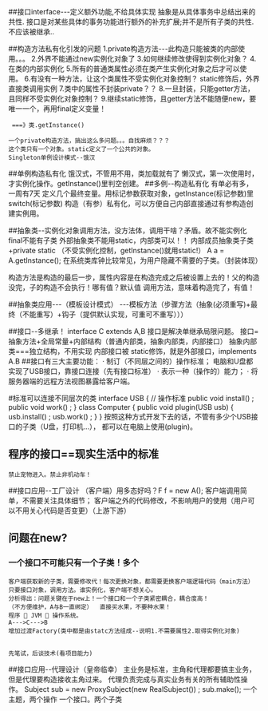 ##接口interface---定义额外功能,不给具体实现
抽象是从具体事务中总结出来的共性.
接口是对某些具体的事务功能进行额外的补充扩展;并不是所有子类的共性.不应该被继承..



##构造方法私有化引发的问题
    1.private构造方法---此构造只能被类的内部使用。。。
    2.外界不能通过new实例化对象了
    3.如何继续修改使得到实例化对象？
    4.在类的内部实例化
    5.所有的普通类属性必须在类产生实例化对象之后才可以使用。
    6.有没有一种方法，让这个类属性不受实例化对象控制？ static修饰后，外界直接类调用实例
    7.类中的属性不封装private？？
    8.一旦封装，只能getter方法，且同样不受实例化对象控制？ 
    9.继续static修饰，且getter方法不能随便new，要唯一一个，再用final定义变量！
     
     ===》类.getInstance()
    
    一个private构造方法，搞出这么多问题。。。自找麻烦？？？
    这个类只有一个对象。static定义了一个公共的对象。
    Singleton单例设计模式--饿汉
##单例构造私有化
    饿汉式，不管用不用，类加载就有了
    懒汉式，第一次使用时，才实例化操作。getInstance()里判空创建。
##多例--构造私有化
    有单必有多，一周有7天
    定义几个最终变量。用标记参数获取对象，getInstance(标记参数)里switch(标记参数)
    构造（有参）私有化，可以方便自己内部直接通过有参构造创建实例用。
 
 
 
##抽象类--实例化对象调用方法，没方法体，调用干啥？矛盾。故不能实例化
    final不能有子类
    外部抽象类不能用static，内部类可以！！
    内部成员抽象类子类+private static
    （不受实例化控制，getInstance()就用static!）
    A a = A.getInstance();
    在系统类库钟比较常见，为用户隐藏不需要的子类。（封装体现）
    
 构造方法是构造的最后一步，属性内容是在构造完成之后被设置上去的！父的构造没完，子的构造不会执行！哪有值？默认值
 调用方法，意味着构造完了，有值！
 
 
##抽象类应用---（模板设计模式）
    ---模板方法（步骤方法（抽象(必须重写)+最终（不能重写）+钩子（提供默认实现，可重可不重写）））

##接口--多继承！  interface C extends A,B
    接口是解决单继承局限问题。
    接口=抽象方法+全局常量+内部结构（普通内部类，抽象内部类，内部接口）
    抽象内部类===独立结构，不用实现
    内部接口被 static修饰，就是外部接口，implements A.B
##接口有三大主要功能：
  		· 制订（不同层之间的）操作标准；
  		    电脑和U盘都实现了USB接口，靠接口连接（先有接口标准）
  		· 表示一种（操作的）能力；
  		· 将服务器端的远程方法视图暴露给客户端。

#标准可以连接不同层次的类
    interface USB {	// 操作标准	
    	public void install() ; 
    	public void work() ; 
    } 
    class Computer { 
    	public void plugin(USB usb) { 
    		usb.install() ; 
    		usb.work() ; 
    	} 
    } 
    按照这种方式开发下去的话，不管有多少个USB接口的子类（U盘，打印机...），
    都可以在电脑上使用(plugin)。
 
## 程序的接口==现实生活中的标准
    禁止宠物进入。禁止非机动车！
    
##接口应用--工厂设计
    （客户端）用多态好吗？F f = new A();
    客户端调用简单，不需要关注具体细节；
    客户端之外的代码修改，不影响用户的使用（用户可以不用关心代码是否变更）（上游下游）
##    问题在new?
###    一个接口不可能只有一个子类！多个
    客户端获取新的子类，需要修改代！每次更换对象，都需要更换客户端逻辑代码（main方法）
    只要接口对象，调用方法。谁实例化，客户端不想关心。
    分析得出：问题关键在于new上！一个接口和一个子类紧密耦合，耦合度高！
    （不方便维护，A与B一直绑定）  直接买水果，不要种水果！
    程序  JVM  操作系统。
    A--->C--->B
    增加过渡Factory(类中都是由statc方法组成--说明1.不需要属性2.取得实例化对象)
    
    
    先笔试，后谈技术(看项目能力)
    
##接口应用--代理设计（皇帝临幸）
    主业务是标准，主角和代理都要搞主业务，但是代理要构造接收主角过来。
    代理负责完成与真实业务有关的所有辅助性操作。
    Subject sub = new ProxySubject(new RealSubject()) ; 
    sub.make();
    一个主题，两个操作
    一个接口。两个子类









